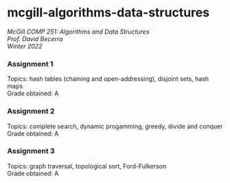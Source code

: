 # mcgill-algorithms-data-structures
*McGill COMP 251: Algorithms and Data Structures \
Prof. David Becerra \
Winter 2022*

### Assignment 1
Topics: hash tables (chaining and open-addressing), disjoint sets, hash maps \
Grade obtained: A

### Assignment 2
Topics: complete search, dynamic progamming, greedy, divide and conquer \
Grade obtained: A

### Assignment 3
Topics: graph traversal, topological sort, Ford-Fulkerson \
Grade obtained: A
